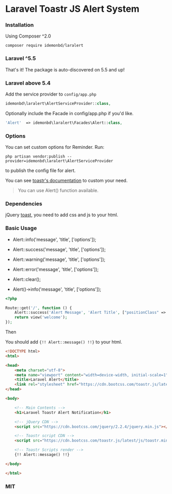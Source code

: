 # Laravel Toastr JS Alert System

### Installation

Using Composer ^2.0

    composer require idemonbd/laralert

### Laravel ^5.5

That's it! The package is auto-discovered on 5.5 and up!

### Laravel above 5.4

Add the service provider to `config/app.php`

```php
idemonbd\laralert\AlertServiceProvider::class,
```

Optionally include the Facade in config/app.php if you'd like.

```php
'Alert'  => idemonbd\laralert\Facades\Alert::class,
```

### Options

You can set custom options for Reminder. Run:

    php artisan vendor:publish --provider=idemonbd\laralert\AlertServiceProvider

to publish the config file for alert.

You can see [toastr's documentation](http://codeseven.github.io/toastr/demo.html) to custom your need.

> You can use Alert() function available.

### Dependencies

jQuery [toast](https://github.com/CodeSeven/toastr), you need to add css and js to your html.

### Basic Usage

- Alert::info('message', 'title', ['options']);

- Alert::success('message', 'title', ['options']);

- Alert::warning('message', 'title', ['options']);

- Alert::error('message', 'title', ['options']);

- Alert::clear();

- Alert()->info('message', 'title', ['options']);

```php
<?php

Route::get('/', function () {
    Alert::success('Alert Message', 'Alert Title', ["positionClass" => "toast-top-center"]);
    return view('welcome');
});
```

Then

You should add `{!! Alert::message() !!}` to your html.

```html
<!DOCTYPE html>
<html>

<head>
    <meta charset="utf-8">
    <meta name="viewport" content="width=device-width, initial-scale=1">
    <title>Laravel Alert</title>
    <link rel="stylesheet" href="https://cdn.bootcss.com/toastr.js/latest/css/toastr.min.css" />
</head>

<body>

    <!-- Main Contents -->
    <h1>Laravel Toastr Alert Notification</h1>

    <!-- jQuery CDN -->
    <script src="https://cdn.bootcss.com/jquery/2.2.4/jquery.min.js"></script>

    <!-- Toastr script CDN -->
    <script src="https://cdn.bootcss.com/toastr.js/latest/js/toastr.min.js"></script>

    <!-- Toastr Scripts render -->
    {!! Alert::message() !!}

</body>

</html>

```

### MIT

